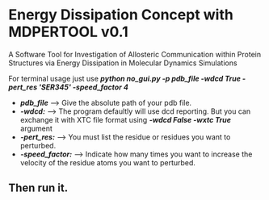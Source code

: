 # Energy Dissipation Concept with MDPERTOOL v0.1

A Software Tool for Investigation of Allosteric Communication within Protein Structures via Energy Dissipation in Molecular Dynamics Simulations

For terminal usage just use **_python no_gui.py -p pdb_file -wdcd True -pert_res 'SER345' -speed_factor 4_**

* **_pdb_file_** --> Give the absolute path of your pdb file. 
* **_-wdcd:_** --> The program defaultly will use dcd reporting. But you can exchange it with XTC file format using **_-wdcd False -wxtc True_** argument
* **_-pert_res:_** --> You must list the residue or residues you want to perturbed.
* **_-speed_factor:_** --> Indicate how many times you want to increase the velocity of the residue atoms you want to perturbed.


## Then run it.
